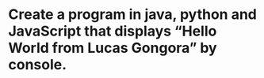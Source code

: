 # Create a program in java, python and JavaScript that displays “Hello World from Lucas Gongora” by console.